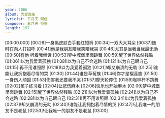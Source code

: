 ```yaml
---
year: 2006
album: 为爱而生
lyricist: 五月天 阿信
composer: 五月天 怪兽
length: 197
---
```

[00:00.000]
[00:28]一身黑皮肤白手套红短裤
[00:34]一双大大耳朵
[00:37]随时在向人打招呼
[00:41]他是我朋友陪我笑陪我哭
[00:46]尤其是当我当我最无助
[00:50]有他 听着我倾诉
[00:53]梦中城堡里面跳舞
[00:59]醒了世界依然残酷
[01:06]!以为我爱着孤独
[01:08]!以为自己不会迷路
[01:12]!以为自己跟自己
[01:15]!再不用谁照顾
[01:18]!以为我爱着孤独
[01:21]!却又崩溃的无助
[01:25]!谁能让我拥抱着尽情的哭
[01:30]
[01:44]谁是草莓族
[01:46]你才是榴莲族
[01:50]一身伤人顽固
[01:53]伤害我还要我不哭
[01:57]摩天轮停住
[01:59]咖啡杯不跳舞
[02:02]孩子练习着
[02:04]让悲伤麻木
[02:06]快乐也开始麻木
[02:09]梦中城堡里面跳舞
[02:15]醒了世界依然残酷
[02:21]!以为我爱着孤独
[02:24]!以为自己不会迷路
[02:28]!以为自己跟自己
[02:31]!再不用谁照顾
[02:34]!以为我爱着孤独
[02:37]!却又崩溃的无助
[02:40]!谁能让我拥抱着尽情的哭
[02:47]!让我唯一的朋友不是老鼠
[02:53]!让我唯一的朋友不是老鼠
[03:00]